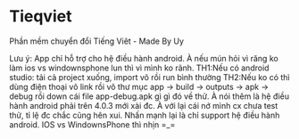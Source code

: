 # Tieqviet
Phần mềm chuyển đổi Tiếng Viêt - Made By Uy

Lưu ý: App chỉ hỗ trợ cho hệ điều hành android. À nếu mún hỏi vì răng ko làm ios vs windownsphone lun thì vì mình ko rãnh.
TH1:Nếu có android studio: tải cả project xuống, import vô rồi run bình thường
TH2:Nếu ko có thì dùng điện thoại vô link rồi vô thư mục app -> build -> outputs -> apk -> debug rồi down cái file app-debug.apk gì gì đó về thử. À nói thêm là hệ điều hành android phải trên 4.0.3 mới xài đc. À với lại cái nớ mình cx chưa test thử, tỉ lệ đc chắc cũng hên xui.
Nhấn mạnh lại là chỉ support hệ điều hành android. IOS vs WindownsPhone thì nhịn =_=
